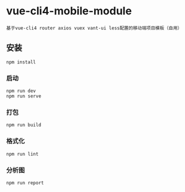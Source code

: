# vue-cli4-mobile-module
```
基于vue-cli4 router axios vuex vant-ui less配置的移动端项目模板（自用）
```

## 安装
```
npm install
```

### 启动
```
npm run dev
npm run serve
```

### 打包
```
npm run build
```

### 格式化
```
npm run lint
```

### 分析图
```
npm run report
```
